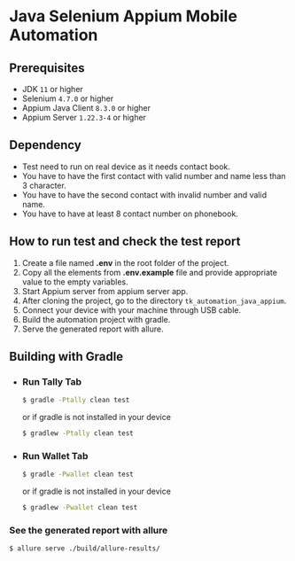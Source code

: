 # Java Selenium Appium Mobile Automation

## Prerequisites

* JDK `11` or higher
* Selenium `4.7.0` or higher
* Appium Java Client `8.3.0` or higher
* Appium Server `1.22.3-4` or higher

## Dependency

* Test need to run on real device as it needs contact book.
* You have to have the first contact with valid number and name less than 3 character.
* You have to have the second contact with invalid number and valid name.
* You have to have at least 8 contact number on phonebook.

## How to run test and check the test report

1. Create a file named **.env** in the root folder of the project.
2. Copy all the elements from **.env.example** file and provide appropriate value to the empty variables.
3. Start Appium server from appium server app. 
4. After cloning the project, go to the directory `tk_automation_java_appium`.
5. Connect your device with your machine through USB cable.
6. Build the automation project with gradle.
7. Serve the generated report with allure.

## Building with Gradle

- ### Run Tally Tab

    ```sh
    $ gradle -Ptally clean test
    ```
    or if gradle is not installed in your device
    
    ```sh
    $ gradlew -Ptally clean test
    ```
  
- ### Run Wallet Tab

    ```sh
    $ gradle -Pwallet clean test
    ```
  or if gradle is not installed in your device

    ```sh
    $ gradlew -Pwallet clean test
    ```
  
### See the generated report with allure

```sh
$ allure serve ./build/allure-results/
```